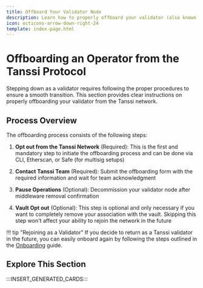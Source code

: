 ```yaml
---
title: Offboard Your Validator Node
description: Learn how to properly offboard your validator (also known as operators) including pausing operations, opting out from the network, and removing yourself from the registry.
icon: octicons-arrow-down-right-24
template: index-page.html
---
```


# Offboarding an Operator from the Tanssi Protocol

Stepping down as a validator requires following the proper procedures to ensure a smooth transition. This section provides clear instructions on properly offboarding your validator from the Tanssi network.

## Process Overview

The offboarding process consists of the following steps:

1. **Opt out from the Tanssi Network** (Required): This is the first and mandatory step to initiate the offboarding process and can be done via CLI, Etherscan, or Safe (for multisig setups)

2. **Contact Tanssi Team** (Required): Submit the offboarding form with the required information and wait for team acknowledgment

3. **Pause Operations** (Optional): Decommission your validator node after middleware removal confirmation

4. **Vault Opt out** (Optional): This step is optional and only necessary if you want to completely remove your association with the vault. Skipping this step won't affect your ability to rejoin the network in the future

!!! tip "Rejoining as a Validator"
    If you decide to return as a Tanssi validator in the future, you can easily onboard again by following the steps outlined in the [Onboarding](/node-operators/validators/onboarding/) guide.

## Explore This Section

:::INSERT_GENERATED_CARDS:::
